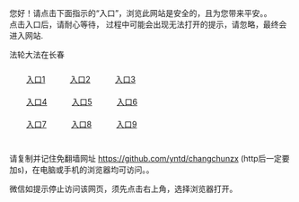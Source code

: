 您好！请点击下面指示的“入口”，浏览此网站是安全的，且为您带来平安。。 <br/>
点击入口后，请耐心等待， 过程中可能会出现无法打开的提示，请忽略，最终会进入网站. </br>

法轮大法在长春<br/>
<div style="padding:10px"><a style="margin:20px" target="_blank" href="https://dq99iu7n9pcgk.cloudfront.net/2Qpsp?aaupjrqw" id="ccLink1" rel="nofollow">入口1</a> <a target="_blank" style="margin:20px" href="https://d1jnco1cfri5if.cloudfront.net/2Qpsp?ysfxvvox" id="ccLink2" rel="nofollow">入口2</a> <a style="margin:20px" target="_blank" href="https://d1hr3dh9ewjss0.cloudfront.net/2Qpsp?mlsleinn" id="ccLink3" rel="nofollow">入口3</a></div>

<div style="padding:10px" ><a style="margin:20px" target="_blank" href="https://dq99iu7n9pcgk.cloudfront.net/2Qpsp?aaupjrqw" id="ccLink4" rel="nofollow">入口4</a> <a style="margin:20px" href="https://d1jnco1cfri5if.cloudfront.net/2Qpsp?ysfxvvox" target="_blank" id="ccLink5" rel="nofollow">入口5</a> <a style="margin:20px" href="https://d1hr3dh9ewjss0.cloudfront.net/2Qpsp?mlsleinn" target="_blank" id="ccLink6" rel="nofollow">入口6</a></div>

<div style="padding:10px"><a style="margin:20px" target="_blank" href="https://dq99iu7n9pcgk.cloudfront.net/2Qpsp?aaupjrqw" id="ccLink7" rel="nofollow">入口7</a> <a style="margin:20px" href="https://d1jnco1cfri5if.cloudfront.net/2Qpsp?ysfxvvox" target="_blank" id="ccLink8" rel="nofollow">入口8</a> <a style="margin:20px" target="_blank" href="https://d1hr3dh9ewjss0.cloudfront.net/2Qpsp?mlsleinn" id="ccLink9" rel="nofollow">入口9</a></div>

<br/>



请复制并记住免翻墙网址 https://github.com/yntd/changchunzx (http后一定要加s)，在电脑或手机的浏览器均可访问。。<br/>

微信如提示停止访问该网页，须先点击右上角，选择浏览器打开。
